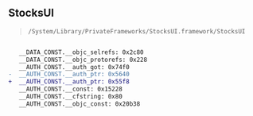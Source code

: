 ## StocksUI

> `/System/Library/PrivateFrameworks/StocksUI.framework/StocksUI`

```diff

   __DATA_CONST.__objc_selrefs: 0x2c80
   __DATA_CONST.__objc_protorefs: 0x228
   __AUTH_CONST.__auth_got: 0x74f0
-  __AUTH_CONST.__auth_ptr: 0x5640
+  __AUTH_CONST.__auth_ptr: 0x55f8
   __AUTH_CONST.__const: 0x15228
   __AUTH_CONST.__cfstring: 0x80
   __AUTH_CONST.__objc_const: 0x20b38

```

